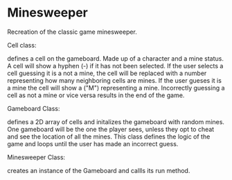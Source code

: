 # Minesweeper
Recreation of the classic game minesweeper.

Cell class:

defines a cell on the gameboard. Made up of a character and a mine status. A cell will show a hyphen (-) if it has not been selected. If the user selects a cell guessing it is a not a mine, the cell will be replaced with a number representing how many neighboring cells are mines. If the user gueses it is a mine the cell will show a ("M") representing a mine. Incorrectly guessing a cell as not a mine or vice versa results in the end of the game.

Gameboard Class:

defines a 2D array of cells and initalizes the gameboard with random mines. One gameboard will be the one the player sees, unless they opt to cheat and see the location of all the mines. This class defines the logic of the game and loops until the user has made an incorrect guess.

Minesweeper Class:

creates an instance of the Gameboard and callls its run method.
